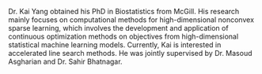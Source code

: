 Dr. Kai Yang obtained his PhD in Biostatistics from McGill. His research mainly focuses on computational methods for high-dimensional nonconvex sparse learning, which involves the development and application of continuous optimization methods on objectives from high-dimensional statistical machine learning models. Currently, Kai is interested in accelerated line search methods. He was jointly supervised by Dr. Masoud Asgharian and Dr. Sahir Bhatnagar. 

